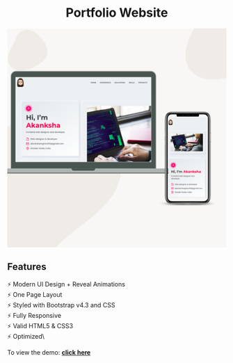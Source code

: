 <h1 align="center">
  Portfolio Website<br/>
</h2>
<div align="center">
  <img alt="Demo" src="./assets/images/demo.png" />
</div>
<h2> Features </h2>

⚡️ Modern UI Design + Reveal Animations\
⚡️ One Page Layout\
⚡️ Styled with Bootstrap v4.3 and CSS \
⚡️ Fully Responsive\
⚡️ Valid HTML5 & CSS3\
⚡️ Optimized\

To view the demo: **[click here](https://akanksha-raghav-portfolio.vercel.app/)**
